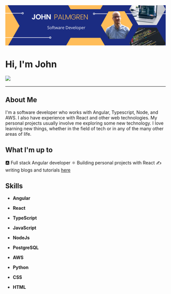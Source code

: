 <img src="./banner.png" alt="John Palmgren Software developer" />

<h1>Hi, I'm John</h1>

<img src="https://media.giphy.com/media/l0MYPVhG6OKv9yivm/giphy.gif" />

---
## About Me
I'm a software developer who works with Angular, Typescript, Node, and AWS. I also have experience with React and other web technologies. My personal projects usually involve me exploring some new technology. I love learning new things, whether in the field of tech or in any of the many other areas of life.  


## What I'm up to

🅰 Full stack Angular developer
⚛ Building personal projects with React
✍ writing blogs and tutorials [here](https://johnpalmgren.hashnode.dev/) <br>


## Skills

- **Angular**

- **React**

- **TypeScript**

- **JavaScript**

- **NodeJs**

- **PostgreSQL**

- **AWS**

- **Python**

- **CSS**

- **HTML**
